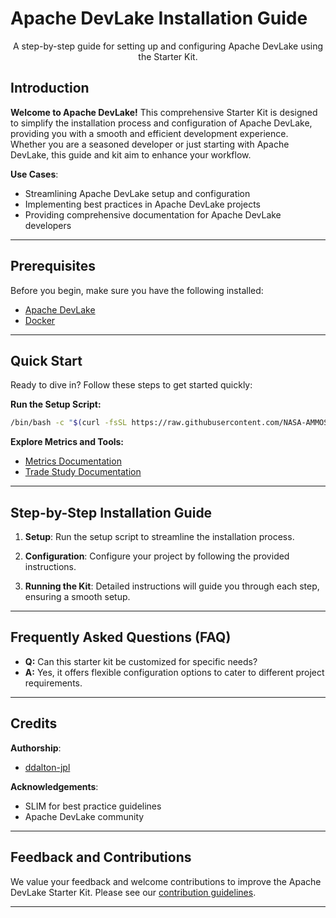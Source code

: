 # Apache DevLake Installation Guide

<p align="center">A step-by-step guide for setting up and configuring Apache DevLake using the Starter Kit.</p>

## Introduction

**Welcome to Apache DevLake!** This comprehensive Starter Kit is designed to simplify the installation process and configuration of Apache DevLake, providing you with a smooth and efficient development experience. Whether you are a seasoned developer or just starting with Apache DevLake, this guide and kit aim to enhance your workflow.

**Use Cases**:

- Streamlining Apache DevLake setup and configuration
- Implementing best practices in Apache DevLake projects
- Providing comprehensive documentation for Apache DevLake developers

---

## Prerequisites

Before you begin, make sure you have the following installed:

- [Apache DevLake](https://github.com/apache/incubator-devlake)
- [Docker](https://docs.docker.com/engine/install/)

---

## Quick Start

Ready to dive in? Follow these steps to get started quickly:

**Run the Setup Script:**

```bash
/bin/bash -c "$(curl -fsSL https://raw.githubusercontent.com/NASA-AMMOS/slim/b7a5f795b3ea29809072b3cf1e65e8218db5d73b/docs/guides/software-lifecycle/application-starter-kits/metrics-starter-kit/starter-kit/install_devlake.sh"
```

**Explore Metrics and Tools:**

- [Metrics Documentation](software-delivery-metrics/general-metrics.md)
- [Trade Study Documentation](software-delivery-metrics/metrics-tool-trade-study.md)

---

## Step-by-Step Installation Guide

1. **Setup**: Run the setup script to streamline the installation process.

2. **Configuration**: Configure your project by following the provided instructions.

3. **Running the Kit**: Detailed instructions will guide you through each step, ensuring a smooth setup.

---

## Frequently Asked Questions (FAQ)

- **Q:** Can this starter kit be customized for specific needs?
- **A:** Yes, it offers flexible configuration options to cater to different project requirements.

---

## Credits

**Authorship**:

- [ddalton-jpl](https://github.com/ddalton-jpl)

**Acknowledgements**:

- SLIM for best practice guidelines
- Apache DevLake community

---

## Feedback and Contributions

We value your feedback and welcome contributions to improve the Apache DevLake Starter Kit. Please see our [contribution guidelines](https://link-to-contribution-guidelines).

---
